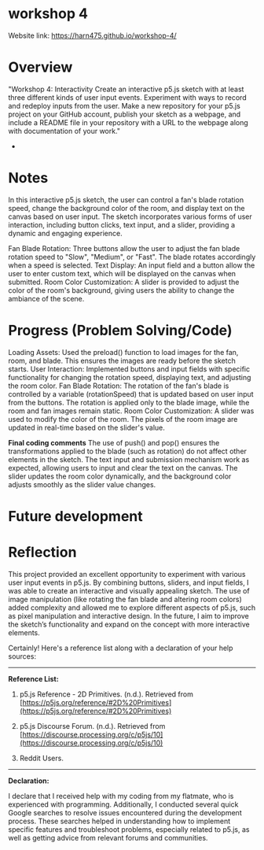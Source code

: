 # workshop 4
 

Website link: https://harn475.github.io/workshop-4/


# Overview

"Workshop 4: Interactivity
Create an interactive p5.js sketch with at least three different kinds of user input events.
Experiment with ways to record and redeploy inputs from the user.
Make a new repository for your p5.js project on your GitHub account, publish your sketch as a webpage, and include a README file in your repository with a URL to the webpage along with documentation of your work."

- 

  
# Notes

In this interactive p5.js sketch, the user can control a fan's blade rotation speed, change the background color of the room, and display text on the canvas based on user input. The sketch incorporates various forms of user interaction, including button clicks, text input, and a slider, providing a dynamic and engaging experience.

Fan Blade Rotation: Three buttons allow the user to adjust the fan blade rotation speed to "Slow", "Medium", or "Fast". The blade rotates accordingly when a speed is selected.
Text Display: An input field and a button allow the user to enter custom text, which will be displayed on the canvas when submitted.
Room Color Customization: A slider is provided to adjust the color of the room's background, giving users the ability to change the ambiance of the scene.





# Progress (Problem Solving/Code)

Loading Assets: Used the preload() function to load images for the fan, room, and blade. This ensures the images are ready before the sketch starts.
User Interaction: Implemented buttons and input fields with specific functionality for changing the rotation speed, displaying text, and adjusting the room color.
Fan Blade Rotation: The rotation of the fan's blade is controlled by a variable (rotationSpeed) that is updated based on user input from the buttons. The rotation is applied only to the blade image, while the room and fan images remain static.
Room Color Customization: A slider was used to modify the color of the room. The pixels of the room image are updated in real-time based on the slider's value.



**Final coding comments**
The use of push() and pop() ensures the transformations applied to the blade (such as rotation) do not affect other elements in the sketch.
The text input and submission mechanism work as expected, allowing users to input and clear the text on the canvas.
The slider updates the room color dynamically, and the background color adjusts smoothly as the slider value changes.

# Future development 

# Reflection
This project provided an excellent opportunity to experiment with various user input events in p5.js. By combining buttons, sliders, and input fields, I was able to create an interactive and visually appealing sketch. The use of image manipulation (like rotating the fan blade and altering room colors) added complexity and allowed me to explore different aspects of p5.js, such as pixel manipulation and interactive design. In the future, I aim to improve the sketch’s functionality and expand on the concept with more interactive elements.

Certainly! Here's a reference list along with a declaration of your help sources:

---

**Reference List:**

1. p5.js Reference - 2D Primitives. (n.d.). Retrieved from [https://p5js.org/reference/#2D%20Primitives](https://p5js.org/reference/#2D%20Primitives)
   
2. p5.js Discourse Forum. (n.d.). Retrieved from [https://discourse.processing.org/c/p5js/10](https://discourse.processing.org/c/p5js/10)
   
3. Reddit Users.

---

**Declaration:**

I declare that I received help with my coding from my flatmate, who is experienced with programming. Additionally, I conducted several quick Google searches to resolve issues encountered during the development process. These searches helped in understanding how to implement specific features and troubleshoot problems, especially related to p5.js, as well as getting advice from relevant forums and communities.
